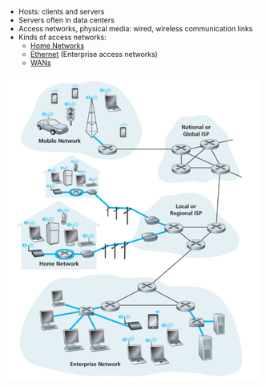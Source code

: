 - Hosts: clients and servers
- Servers often in data centers
- Access networks, physical media: wired, wireless communication links
- Kinds of access networks:
	- [Home Networks](Home%20Networks.md)
	- [Ethernet](Ethernet.md) (Enterprise access networks)
	- [WANs](WANs.md)

![Network edge](img/network-edge.png)
